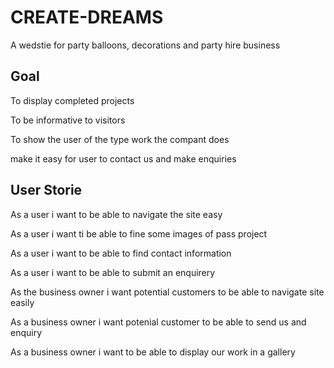 # CREATE-DREAMS
A wedstie for party balloons, decorations and party hire  business

## Goal 

To display completed projects

To be informative to visitors 

To show the user of the type work the compant does

make it easy for user to contact us and make enquiries


## User Storie

As a user i want to be able to navigate the site easy

As a user i want ti be able to fine some images of pass project 

As a user i want to be able to find contact information 

As a user i want to be able to submit an enquirery 

As the business owner i want potential customers to be able to navigate site easily

As a business owner i want potenial customer to be able to send us and enquiry

As a business owner i want to be able to display our work in a gallery
